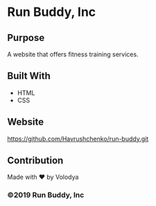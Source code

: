# Run Buddy, Inc
## Purpose
A website that offers fitness training services.

## Built With
* HTML
* CSS

## Website
https://github.com/Havrushchenko/run-buddy.git

## Contribution
Made with ❤️ by Volodya

### ©️2019 Run Buddy, Inc
